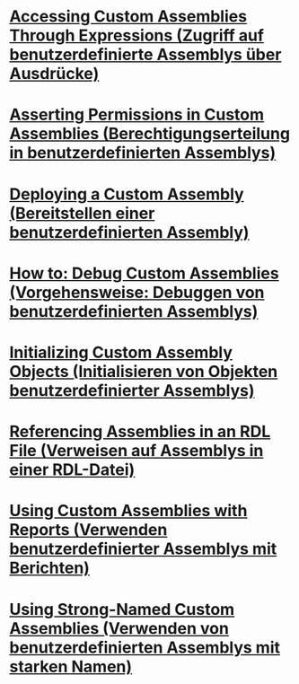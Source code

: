 # [Accessing Custom Assemblies Through Expressions (Zugriff auf benutzerdefinierte Assemblys über Ausdrücke)](accessing-custom-assemblies-through-expressions.md)
# [Asserting Permissions in Custom Assemblies (Berechtigungserteilung in benutzerdefinierten Assemblys)](asserting-permissions-in-custom-assemblies.md)
# [Deploying a Custom Assembly (Bereitstellen einer benutzerdefinierten Assembly)](deploying-a-custom-assembly.md)
# [How to: Debug Custom Assemblies (Vorgehensweise: Debuggen von benutzerdefinierten Assemblys)](how-to-debug-custom-assemblies.md)
# [Initializing Custom Assembly Objects (Initialisieren von Objekten benutzerdefinierter Assemblys)](initializing-custom-assembly-objects.md)
# [Referencing Assemblies in an RDL File (Verweisen auf Assemblys in einer RDL-Datei)](referencing-assemblies-in-an-rdl-file.md)
# [Using Custom Assemblies with Reports (Verwenden benutzerdefinierter Assemblys mit Berichten)](using-custom-assemblies-with-reports.md)
# [Using Strong-Named Custom Assemblies (Verwenden von benutzerdefinierten Assemblys mit starken Namen)](using-strong-named-custom-assemblies.md)
